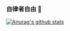 ### 自律者自由 👋

[![Anurag's github stats](https://github-readme-stats.vercel.app/api?username=yungyu16)](https://github.com/anuraghazra/github-readme-stats)

<!--
**yungyu16/yungyu16** is a ✨ _special_ ✨ repository because its `README.md` (this file) appears on your GitHub profile.

Here are some ideas to get you started:

- 🔭 I’m currently working on ...
- 🌱 I’m currently learning ...
- 👯 I’m looking to collaborate on ...
- 🤔 I’m looking for help with ...
- 💬 Ask me about ...
- 📫 How to reach me: ...
- 😄 Pronouns: ...
- ⚡ Fun fact: ...
-->
